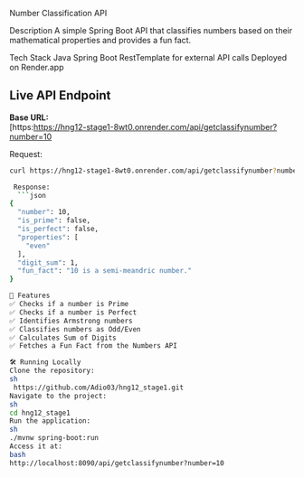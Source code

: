  Number Classification API

Description
A simple Spring Boot API that classifies numbers based on their mathematical properties and provides a fun fact.

Tech Stack
Java 
Spring Boot
RestTemplate for external API calls
Deployed on Render.app 

## Live API Endpoint
 **Base URL:**  
[https:https://hng12-stage1-8wt0.onrender.com/api/getclassifynumber?number=10

 Request:
```bash
curl https://hng12-stage1-8wt0.onrender.com/api/getclassifynumber?number=10

 Response:
  ```json
{
  "number": 10,
  "is_prime": false,
  "is_perfect": false,
  "properties": [
    "even"
  ],
  "digit_sum": 1,
  "fun_fact": "10 is a semi-meandric number."
}

🚀 Features
✅ Checks if a number is Prime
✅ Checks if a number is Perfect
✅ Identifies Armstrong numbers
✅ Classifies numbers as Odd/Even
✅ Calculates Sum of Digits
✅ Fetches a Fun Fact from the Numbers API

🛠️ Running Locally
Clone the repository:
sh
 https://github.com/Adio03/hng12_stage1.git
Navigate to the project:
sh
cd hng12_stage1
Run the application:
sh
./mvnw spring-boot:run
Access it at:
bash
http://localhost:8090/api/getclassifynumber?number=10
